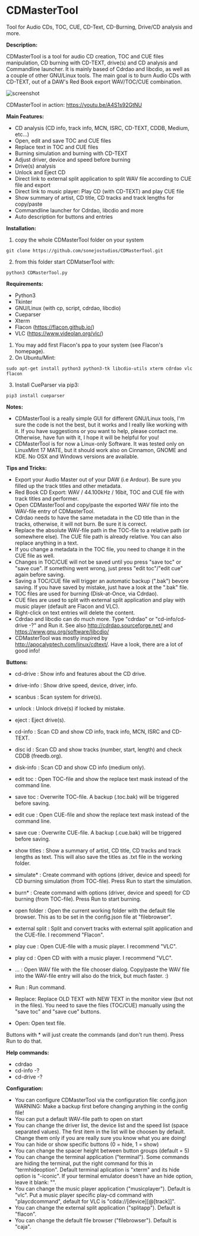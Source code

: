 # CDMasterTool
Tool for Audio CDs, TOC, CUE, CD-Text, CD-Burning, Drive/CD analysis and more.


__Description:__

CDMasterTool is a tool for audio CD creation, TOC and CUE files manipulation, CD burning with CD-TEXT, drive(s) and CD analysis and Commandline launcher. It is mainly based of Cdrdao and libcdio, as well as a couple of other GNU/Linux tools. The main goal is to burn Audio CDs with CD-TEXT, out of a DAW's Red Book export WAV/TOC/CUE combination.

![screenshot](https://github.com/sonejostudios/CDMasterTool/blob/master/CDMasterTool-135.png "CDMasterTool")

CDMasterTool in action: https://youtu.be/A4S1s92GtNU


__Main Features:__

* CD analysis (CD info, track info, MCN, ISRC, CD-TEXT, CDDB, Medium, etc...)
* Open, edit and save TOC and CUE files
* Replace text in TOC and CUE files
* Burning simulation and burning with CD-TEXT
* Adjust driver, device and speed before burning
* Drive(s) analysis
* Unlock and Eject CD
* Direct link to external split application to split WAV file according to CUE file and export
* Direct link to music player: Play CD (with CD-TEXT) and play CUE file
* Show summary of artist, CD title, CD tracks and track lengths for copy/paste
* Commandline launcher for Cdrdao, libcdio and more
* Auto description for buttons and entries
  

__Installation:__

1. copy the whole CDMasterTool folder on your system
```
git clone https://github.com/sonejostudios/CDMasterTool.git
```

2. from this folder start CDMatserTool with: 
```
python3 CDMasterTool.py
```


__Requirements:__

* Python3
* Tkinter
* GNU/Linux (with cp, script, cdrdao, libcdio)
* Cueparser
* Xterm
* Flacon (https://flacon.github.io/)
* VLC (https://www.videolan.org/vlc/)


1. You may add first Flacon's ppa to your system (see Flacon's homepage).
2. On Ubuntu/Mint:
```
sudo apt-get install python3 python3-tk libcdio-utils xterm cdrdao vlc flacon
```
3. Install CueParser via pip3:
```
pip3 install cueparser
```



__Notes:__

* CDMasterTool is a really simple GUI for different GNU/Linux tools, I'm sure the code is not the best, but it works and I really like working with it. If you have suggestions or you want to help, please contact me. Otherwise, have fun with it, I hope it will be helpful for you!
* CDMasterTool is for now a Linux-only Software. It was tested only on LinuxMint 17 MATE, but it should work also on Cinnamon, GNOME and KDE. No OSX and Windows versions are available.


__Tips and Tricks:__

* Export your Audio Master out of your DAW (i.e Ardour). Be sure you filled up the track titles and other metadata.
* Red Book CD Export: WAV / 44.100kHz / 16bit, TOC and CUE file with track titles and performer.
* Open CDMasterTool and copy/paste the exported WAV file into the WAV-file entry of CDMasterTool.
* Cdrdao needs to have the same metadata in the CD title than in the tracks, otherwise, it will not burn. Be sure it is correct.
* Replace the absolute WAV-file path in the TOC-file to a relative path (or somewhere else). The CUE file path is already relative. You can also replace anything in a text.
* If you change a metadata in the TOC file, you need to change it in the CUE file as well.
* Changes in TOC/CUE will not be saved until you press "save toc" or "save cue". If something went wrong, just press "edit toc"/"edit cue" again before saving.
* Saving a TOC/CUE file will trigger an automatic backup (".bak") bevore saving. If you have saved by mistake, just have a look at the ".bak" file.
* TOC files are used for burning (Disk-at-Once, via Cdrdao).
* CUE files are used to split with external split application and play with music player (default are Flacon and VLC).
* Right-click on text entries will delete the content.
* Cdrdao and libcdio can do much more. Type "cdrdao" or "cd-info/cd-drive -?" and Run it. See also http://cdrdao.sourceforge.net/ and https://www.gnu.org/software/libcdio/
* CDMasterTool was mostly inspired by http://apocalyptech.com/linux/cdtext/. Have a look, there are a lot of good info!


__Buttons:__

* cd-drive : Show info and features about the CD drive.
* drive-info : Show drive speed, device, driver, info.
* scanbus : Scan system for drive(s).
* unlock : Unlock drive(s) if locked by mistake.
* eject : Eject drive(s).

* cd-info : Scan CD and show CD info, track info, MCN, ISRC and CD-TEXT.
* disc id : Scan CD and show tracks (number, start, length) and check CDDB (freedb.org).
* disk-info : Scan CD and show CD info (medium only).

* edit toc : Open TOC-file and show the replace text mask instead of the command line.
* save toc : Overwrite TOC-file. A backup (.toc.bak) will be triggered before saving.
* edit cue : Open CUE-file and show the replace text mask instead of the command line.
* save cue : Overwrite CUE-file. A backup (.cue.bak) will be triggered before saving.
* show titles : Show a summary of artist, CD title, CD tracks and track lengths as text. This will also save the titles as .txt file in the working folder.

* simulate* : Create command with options (driver, device and speed) for CD burning simulation (from TOC-file). Press Run to start the simulation.
* burn* : Create command with options (driver, device and speed) for CD burning (from TOC-file). Press Run to start burning.

* open folder : Open the current working folder with the default file browser. This as to be set in the config.json file at "filebrowser".
* external split : Split and convert tracks with external split application and the CUE-file. I recommend "Flacon".
* play cue : Open CUE-file with a music player. I recommend "VLC".
* play cd : Open CD with with a music player. I recommend "VLC".

* ... : Open WAV file with the file chooser dialog. Copy/paste the WAV file into the WAV-file entry will also do the trick, but much faster. :)
* Run : Run command.
* Replace: Replace OLD TEXT with NEW TEXT in the monitor view (but not in the files). You need to save the files (TOC/CUE) manually using the "save toc" and "save cue" buttons.
* Open: Open text file.


Buttons with * will just create the commands (and don't run them). Press Run to do that.


__Help commands:__

* cdrdao
* cd-info -?
* cd-drive -?


__Configuration:__

* You can configure CDMasterTool via the configuration file: config.json
WARNING: Make a backup first before changing anything in the config file!
* You can put a default WAV-file path to open on start
* You can change the driver list, the device list and the speed list (space separated values). The first item in the list will be choosen by default. Change them only if you are really sure you know what you are doing!
* You can hide or show specific buttons (0 = hide, 1 = show)
* You can change the spacer height between button groups (default = 5)
* You can change the terminal application ("terminal"). Some commands are hiding the terminal, put the right command for this in "termhideoption". Default terminal aplication is "xterm" and its hide option is "-iconic". If your terminal emulator doesn't have an hide option, leave it blank: "".
* You can change the music player application ("musicplayer"). Default is "vlc". Put a music player specific play-cd command with "playcdcommand", default for VLC is "cdda://[device][@[track]]".
* You can change the external split application ("splitapp"). Default is "flacon".
* You can change the default file browser ("filebrowser"). Default is "caja".



